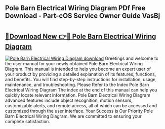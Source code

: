 ## Pole Barn Electrical Wiring Diagram PDf Free Download - Part-cOS Service Owner Guide VasBj

# <h2><a href="http://dfmtm2h.blite.top/?on=Pole+Barn+Electrical+Wiring+Diagram">🔗Download New 👉🔴 Pole Barn Electrical Wiring Diagram</a></h2>

[![Pole Barn Electrical Wiring Diagram download](https://i.imgur.com/lujVjoI.png)](http://dfmtm2h.blite.top/?on=Pole+Barn+Electrical+Wiring+Diagram)
Greetings and welcome to the user manual for your newly obtained Pole Barn Electrical Wiring Diagram. This manual is intended to help you become an expert user of your product by providing a detailed explanation of its features, functions, and benefits. You will find step-by-step instructions for installation, usage, maintenance, and troubleshooting. Please Refer to the Index Pole Barn Electrical Wiring Diagram The index at the end of this manual can help you quickly locate relevant information. Pole Barn Electrical Wiring Diagram advanced features include object recognition, motion sensors, customizable alerts, and remote access, all of which can be accessed and customized through the user interface. Your Success is Our Priority Pole Barn Electrical Wiring Diagram. We are committed to ensuring your complete satisfaction.
